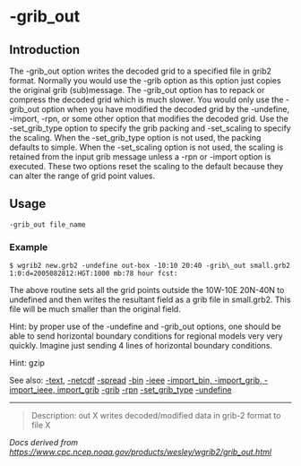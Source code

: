 # -grib_out

## Introduction

The -grib_out option writes the decoded grid to a
specified file in grib2 format. Normally you would use the
-grib option as this option just copies the original grib (sub)message.
The -grib_out option has to repack or compress the decoded grid which
is much slower.
You would only use the
-grib_out option when you have modified
the decoded grid by
the -undefine, -import,
-rpn, or some other option that modifies the
decoded grid.
Use the -set_grib_type option
to specify the grib packing and -set_scaling to specify the scaling.
When the -set_grib_type option is not used, the packing defaults
to simple.
When the -set_scaling option is not used, the scaling is retained
from the input grib message unless a -rpn or -import
option is executed. These two options reset the scaling to the default because they
can alter the range of grid point values.

## Usage

```
-grib_out file_name
```

### Example

```
$ wgrib2 new.grb2 -undefine out-box -10:10 20:40 -grib\_out small.grb2
1:0:d=2005082812:HGT:1000 mb:78 hour fcst:
```

The above routine sets all the grid points outside the 10W-10E 20N-40N to
undefined and then writes the resultant field as a grib file
in small.grb2. This file will be much smaller than the original field.

Hint: by proper use of the -undefine and -grib_out options, one
should be able to send horizontal boundary conditions for
regional models very very quickly. Imagine just sending
4 lines of horizontal boundary conditions.

Hint: gzip

See also: [-text](./text.md),
[-netcdf](./netcdf.md)
[-spread](./spread.md)
[-bin](./bin.md)
[-ieee](./ieee.md)
[-import_bin, -import_grib, -import_ieee, import_grib](./import_bin.md)
[-grib](./grib.md)
[-rpn](./rpn.md)
[-set_grib_type](./set_grib_type.md)
[-undefine](./undefine.md)

---

> Description: out X writes decoded/modified data in grib-2 format to file X

_Docs derived from <https://www.cpc.ncep.noaa.gov/products/wesley/wgrib2/grib_out.html>_
